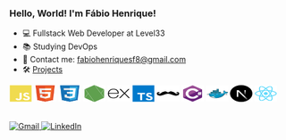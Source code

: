 ### Hello, World! I'm Fábio Henrique!

- 💻 Fullstack Web Developer at Level33  
- 📚 Studying DevOps  
- 📱 Contact me: fabiohenriquesf8@gmail.com  
- 🛠️ [Projects](https://github.com/fabaohs)

<div align="left">
  <img alt="JavaScript" height="30" width="40" src="https://raw.githubusercontent.com/devicons/devicon/master/icons/javascript/javascript-plain.svg">
  <img alt="HTML5" height="30" width="40" src="https://raw.githubusercontent.com/devicons/devicon/master/icons/html5/html5-original.svg">
  <img alt="CSS3" height="30" width="40" src="https://raw.githubusercontent.com/devicons/devicon/master/icons/css3/css3-original.svg">
  <img alt="Node.js" height="30" width="40" src="https://raw.githubusercontent.com/devicons/devicon/master/icons/nodejs/nodejs-plain.svg">
  <img alt="Express" height="30" width="40" src="https://raw.githubusercontent.com/devicons/devicon/master/icons/express/express-original.svg">
  <img alt="TypeScript" height="30" width="40" src="https://raw.githubusercontent.com/devicons/devicon/master/icons/typescript/typescript-original.svg">
  <img alt="Handlebars" height="30" width="40" src="https://raw.githubusercontent.com/devicons/devicon/master/icons/handlebars/handlebars-original.svg">
  <img alt="C#" height="30" width="40" src="https://raw.githubusercontent.com/devicons/devicon/master/icons/csharp/csharp-original.svg">
  <img alt="Docker" height="30" width="40" src="https://raw.githubusercontent.com/devicons/devicon/master/icons/docker/docker-original.svg">
  <img alt="Next.js" height="30" width="40" src="https://raw.githubusercontent.com/devicons/devicon/master/icons/nextjs/nextjs-original.svg">
  <img alt="React" height="30" width="40" src="https://raw.githubusercontent.com/devicons/devicon/master/icons/react/react-original.svg">
</div>

<p align="left" style="margin-top: 2rem;">
  <a href="mailto:fabiohenriquesf8@gmail.com">
    <img src="https://img.shields.io/badge/-Gmail-%23333?style=for-the-badge&logo=gmail&logoColor=white" alt="Gmail">
  </a>
  <a href="https://www.linkedin.com/in/fabiohti" target="_blank">
    <img src="https://img.shields.io/badge/-LinkedIn-%230077B5?style=for-the-badge&logo=linkedin&logoColor=white" alt="LinkedIn">
  </a>
</p>
